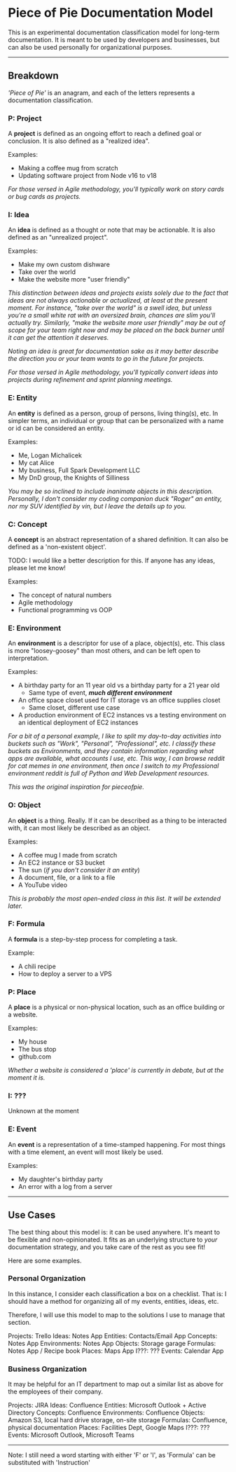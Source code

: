 # Piece of Pie Documentation Model

This is an experimental documentation classification model for long-term documentation. It is meant to be used by developers and businesses, but can also be used personally for organizational purposes.

---

## Breakdown
*'Piece of Pie'* is an anagram, and each of the letters represents a documentation classification.

### P: Project
A **project** is defined as an ongoing effort to reach a defined goal or conclusion. It is also defined as a "realized idea".

Examples:
- Making a coffee mug from scratch
- Updating software project from Node v16 to v18

*For those versed in Agile methodology, you'll typically work on story cards or bug cards as projects.*

### I: Idea
An **idea** is defined as a thought or note that may be actionable. It is also defined as an "unrealized project".

Examples:
- Make my own custom dishware
- Take over the world
- Make the website more "user friendly"

*This distinction between ideas and projects exists solely due to the fact that ideas are not always actionable or actualized, at least at the present moment. For instance, "take over the world" is a swell idea, but unless you're a small white rat with an oversized brain, chances are slim you'll actually try. Similarly, "make the website more user friendly" may be out of scope for your team right now and may be placed on the back burner until it can get the attention it deserves.*

*Noting an idea is great for documentation sake as it may better describe the direction you or your team wants to go in the future for projects.*

*For those versed in Agile methodology, you'll typically convert ideas into projects during refinement and sprint planning meetings.*

### E: Entity
An **entity** is defined as a person, group of persons, living thing(s), etc. In simpler terms, an individual or group that can be personalized with a name or id can be considered an entity.

Examples:
- Me, Logan Michalicek
- My cat Alice
- My business, Full Spark Development LLC
- My DnD group, the Knights of Silliness

*You may be so inclined to include inanimate objects in this description. Personally, I don't consider my coding companion duck "Roger" an entity, nor my SUV identified by vin, but I leave the details up to you.*

### C: Concept
A **concept** is an abstract representation of a shared definition. It can also be defined as a 'non-existent object'.

TODO: I would like a better description for this. If anyone has any ideas, please let me know!

Examples:
- The concept of natural numbers
- Agile methodology
- Functional programming vs OOP

### E: Environment
An **environment** is a descriptor for use of a place, object(s), etc. This class is more "loosey-goosey" than most others, and can be left open to interpretation.

Examples:
- A birthday party for an 11 year old vs a birthday party for a 21 year old
  - Same type of event, ***much different environment***
- An office space closet used for IT storage vs an office supplies closet
  - Same closet, different use case
- A production environment of EC2 instances vs a testing environment on an identical deployment of EC2 instances

*For a bit of a personal example, I like to split my day-to-day activities into buckets such as "Work", "Personal", "Professional", etc. I classify these buckets as Environments, and they contain information regarding what apps are available, what accounts I use, etc. This way, I can browse reddit for cat memes in one environment, then once I switch to my Professional environment reddit is full of Python and Web Development resources.*

*This was the original inspiration for pieceofpie.*

### O: Object
An **object** is a thing. Really. If it can be described as a thing to be interacted with, it can most likely be described as an object.

Examples:
- A coffee mug I made from scratch
- An EC2 instance or S3 bucket
- The sun (*if you don't consider it an entity*)
- A document, file, or a link to a file
- A YouTube video

*This is probably the most open-ended class in this list. It will be extended later.*

### F: Formula
A **formula** is a step-by-step process for completing a task.

Example:
- A chili recipe
- How to deploy a server to a VPS

### P: Place
A **place** is a physical or non-physical location, such as an office building or a website.

Examples:
- My house
- The bus stop
- github.com

*Whether a website is considered a 'place' is currently in debate, but at the moment it is.*
### I: ???
Unknown at the moment

### E: Event
An **event** is a representation of a time-stamped happening. For most things with a time element, an event will most likely be used.

Examples:
- My daughter's birthday party
- An error with a log from a server

---

## Use Cases

The best thing about this model is: it can be used anywhere. It's meant to be flexible and non-opinionated. It fits as an underlying structure to *your* documentation strategy, and you take care of the rest as you see fit!

Here are some examples.

### Personal Organization
In this instance, I consider each classification a box on a checklist. That is: I should have a method for organizing all of my events, entities, ideas, etc.

Therefore, I will use this model to map to the solutions I use to manage that section.

Projects: Trello
Ideas: Notes App
Entities: Contacts/Email App
Concepts: Notes App
Environments: Notes App
Objects: Storage garage
Formulas: Notes App / Recipe book
Places: Maps App
I???: ???
Events: Calendar App

### Business Organization
It may be helpful for an IT department to map out a similar list as above for the employees of their company.

Projects: JIRA
Ideas: Confluence
Entities: Microsoft Outlook + Active Directory
Concepts: Confluence
Environments: Confluence
Objects: Amazon S3, local hard drive storage, on-site storage
Formulas: Confluence, physical documentation
Places: Facilities Dept, Google Maps
I???: ???
Events: Microsoft Outlook, Microsoft Teams

---

Note: I still need a word starting with either 'F' or 'I', as 'Formula' can be substituted with 'Instruction'